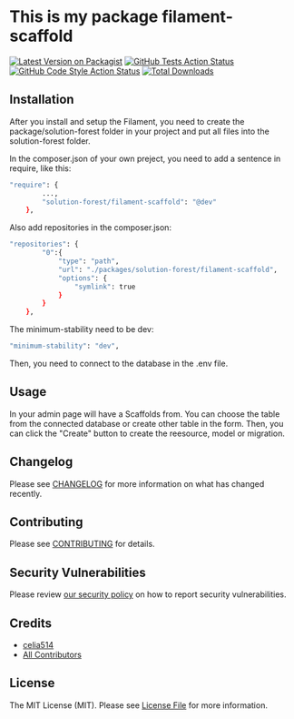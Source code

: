 # This is my package filament-scaffold

[![Latest Version on Packagist](https://img.shields.io/packagist/v/solution-forest/filament-scaffold.svg?style=flat-square)](https://packagist.org/packages/solution-forest/filament-scaffold)
[![GitHub Tests Action Status](https://img.shields.io/github/actions/workflow/status/solution-forest/filament-scaffold/run-tests.yml?branch=main&label=tests&style=flat-square)](https://github.com/solution-forest/filament-scaffold/actions?query=workflow%3Arun-tests+branch%3Amain)
[![GitHub Code Style Action Status](https://img.shields.io/github/actions/workflow/status/solution-forest/filament-scaffold/fix-php-code-styling.yml?branch=main&label=code%20style&style=flat-square)](https://github.com/solution-forest/filament-scaffold/actions?query=workflow%3A"Fix+PHP+code+styling"+branch%3Amain)
[![Total Downloads](https://img.shields.io/packagist/dt/solution-forest/filament-scaffold.svg?style=flat-square)](https://packagist.org/packages/solution-forest/filament-scaffold)


## Installation
After you install and setup the Filament, you need to create the package/solution-forest folder in your project and put all files into the solution-forest folder.

In the composer.json of your own preject, you need to add a sentence in require, like this:
```bash
"require": {
        ...,
        "solution-forest/filament-scaffold": "@dev"
    },
```

Also add repositories in the composer.json:

```bash
"repositories": {
        "0":{
            "type": "path",
            "url": "./packages/solution-forest/filament-scaffold",
            "options": {
                "symlink": true
            }
        }
    },
```

The minimum-stability need to be dev:

```bash
"minimum-stability": "dev",
```

Then, you need to connect to the database in the .env file.


## Usage

In your admin page will have a Scaffolds from. You can choose the table from the connected database or create other table in the form. Then, you can click the "Create" button to create the reesource, model or migration.


## Changelog

Please see [CHANGELOG](CHANGELOG.md) for more information on what has changed recently.

## Contributing

Please see [CONTRIBUTING](.github/CONTRIBUTING.md) for details.

## Security Vulnerabilities

Please review [our security policy](../../security/policy) on how to report security vulnerabilities.

## Credits

- [celia514](https://github.com/solutionforest)
- [All Contributors](../../contributors)

## License

The MIT License (MIT). Please see [License File](LICENSE.md) for more information.
